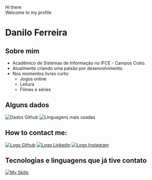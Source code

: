 Hi there<br/>
Welcome to my profile

# Danilo Ferreira

## Sobre mim

- Acadêmico de Sistemas de Informação no IFCE - Campus Crato.
- Atualmente criando uma paixão por desenvolvimento.
- Nos momentos livres curto:
  - Jogos online
  - Leitura
  - Filmes e séries

## Alguns dados

![Dados Github](https://github-readme-stats.vercel.app/api?username=danilosheen&theme=dracula&show_icons=true)
![Linguagens mais usadas](https://github-readme-stats.vercel.app/api/top-langs/?username=danilosheen&layout=compact&theme=dracula)

## How to contact me:

[![Logo Github](https://skillicons.dev/icons?i=github)](https://github.com/danilosheen)
[![Logo Linkedin](https://skillicons.dev/icons?i=linkedin)](https://www.linkedin.com/in/cicero-danilo-b56969194/)
[![Logo Instagram](https://skillicons.dev/icons?i=instagram)](https://www.instagram.com/danilo.ferreira.exe/)

## Tecnologias e linguagens que já tive contato

[![My Skills](https://skillicons.dev/icons?i=git,postgres,python,vscode,linux,flutter)](https://skillicons.dev)
